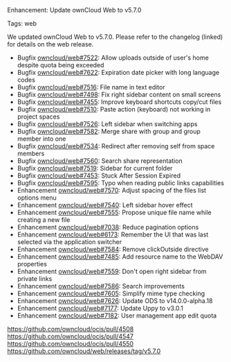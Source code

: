 Enhancement: Update ownCloud Web to v5.7.0

Tags: web

We updated ownCloud Web to v5.7.0. Please refer to the changelog (linked) for details on the web release.

* Bugfix [owncloud/web#7522](https://github.com/owncloud/web/pull/7522): Allow uploads outside of user's home despite quota being exceeded
* Bugfix [owncloud/web#7622](https://github.com/owncloud/web/issues/7622): Expiration date picker with long language codes
* Bugfix [owncloud/web#7516](https://github.com/owncloud/web/pull/7516): File name in text editor
* Bugfix [owncloud/web#7498](https://github.com/owncloud/web/issues/7498): Fix right sidebar content on small screens
* Bugfix [owncloud/web#7455](https://github.com/owncloud/web/issues/7455): Improve keyboard shortcuts copy/cut files
* Bugfix [owncloud/web#7510](https://github.com/owncloud/web/issues/7510): Paste action (keyboard) not working in project spaces
* Bugfix [owncloud/web#7526](https://github.com/owncloud/web/issues/7526): Left sidebar when switching apps
* Bugfix [owncloud/web#7582](https://github.com/owncloud/web/issues/7582): Merge share with group and group member into one
* Bugfix [owncloud/web#7534](https://github.com/owncloud/web/issues/7534): Redirect after removing self from space members
* Bugfix [owncloud/web#7560](https://github.com/owncloud/web/pull/7560): Search share representation
* Bugfix [owncloud/web#7519](https://github.com/owncloud/web/issues/7519): Sidebar for current folder
* Bugfix [owncloud/web#7453](https://github.com/owncloud/web/issues/7453): Stuck After Session Expired
* Bugfix [owncloud/web#7595](https://github.com/owncloud/web/pull/7595): Typo when reading public links capabilities
* Enhancement [owncloud/web#7570](https://github.com/owncloud/web/pull/7570): Adjust spacing of the files list options menu
* Enhancement [owncloud/web#7540](https://github.com/owncloud/web/issues/7540): Left sidebar hover effect
* Enhancement [owncloud/web#7555](https://github.com/owncloud/web/pull/7555): Propose unique file name while creating a new file
* Enhancement [owncloud/web#7038](https://github.com/owncloud/web/issues/7038): Reduce pagination options
* Enhancement [owncloud/web#6173](https://github.com/owncloud/web/pull/6173): Remember the UI that was last selected via the application switcher
* Enhancement [owncloud/web#7584](https://github.com/owncloud/web/pull/7584): Remove clickOutside directive
* Enhancement [owncloud/web#7485](https://github.com/owncloud/web/pull/7485): Add resource name to the WebDAV properties
* Enhancement [owncloud/web#7559](https://github.com/owncloud/web/pull/7559): Don't open right sidebar from private links
* Enhancement [owncloud/web#7586](https://github.com/owncloud/web/pull/7586): Search improvements
* Enhancement [owncloud/web#7605](https://github.com/owncloud/web/pull/7605): Simplify mime type checking
* Enhancement [owncloud/web#7626](https://github.com/owncloud/web/pull/7626): Update ODS to v14.0.0-alpha.18
* Enhancement [owncloud/web#7177](https://github.com/owncloud/web/issues/7177): Update Uppy to v3.0.1
* Enhancement [owncloud/web#7182](https://github.com/owncloud/web/pull/7182): User management app edit quota

https://github.com/owncloud/ocis/pull/4508
https://github.com/owncloud/ocis/pull/4547
https://github.com/owncloud/ocis/pull/4550
https://github.com/owncloud/web/releases/tag/v5.7.0
